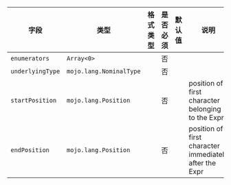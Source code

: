 | 字段 | 类型 | 格式类型 | 是否必须 | 默认值 | 说明 |
|---|---|---|---|---|---|
| `enumerators` | `Array<0>` |  | 否 |  |
| `underlyingType` | `mojo.lang.NominalType` |  | 否 |  |
| `startPosition` | `mojo.lang.Position` |  | 否 |  | position of first character belonging to the Expr |
| `endPosition` | `mojo.lang.Position` |  | 否 |  | position of first character immediately after the Expr |

